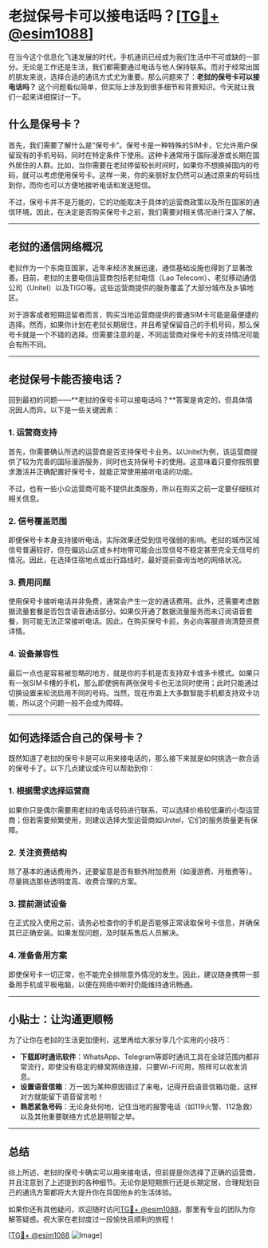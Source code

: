 # 老挝保号卡可以接电话吗？[[TG💪+ @esim1088](https://t.me/s/esim1088)]

在当今这个信息化飞速发展的时代，手机通讯已经成为我们生活中不可或缺的一部分。无论是工作还是生活，我们都需要通过电话与他人保持联系。而对于经常出国的朋友来说，选择合适的通讯方式尤为重要。那么问题来了：**老挝的保号卡可以接电话吗？** 这个问题看似简单，但实际上涉及到很多细节和背景知识。今天就让我们一起来详细探讨一下。

## 什么是保号卡？

首先，我们需要了解什么是“保号卡”。保号卡是一种特殊的SIM卡，它允许用户保留现有的手机号码，同时在特定条件下使用。这种卡通常用于国际漫游或长期在国外居住的人群。比如，当你需要在老挝停留较长时间时，如果你不想换掉国内的号码，就可以考虑使用保号卡。这样一来，你的亲朋好友仍然可以通过原来的号码找到你，而你也可以方便地接听电话和发送短信。

不过，保号卡并不是万能的，它的功能取决于具体的运营商政策以及所在国家的通信环境。因此，在决定是否购买保号卡之前，我们需要对相关情况进行深入了解。

---

## 老挝的通信网络概况

老挝作为一个东南亚国家，近年来经济发展迅速，通信基础设施也得到了显著改善。目前，老挝的主要电信运营商包括老挝电信（Lao Telecom）、老挝移动通信公司（Unitel）以及TIGO等。这些运营商提供的服务覆盖了大部分城市及乡镇地区。

对于游客或者短期逗留者而言，购买当地运营商提供的普通SIM卡可能是最便捷的选择。然而，如果你计划在老挝长期居住，并且希望保留自己的手机号码，那么保号卡就是一个不错的选择。但需要注意的是，不同运营商对保号卡的支持情况可能会有所不同。

---

## 老挝保号卡能否接电话？

回到最初的问题——**老挝的保号卡可以接电话吗？**答案是肯定的，但具体情况因人而异。以下是一些关键因素：

### 1. **运营商支持**
   首先，你需要确认所选的运营商是否支持保号卡业务。以Unitel为例，该运营商提供了较为完善的国际漫游服务，同时也支持保号卡的使用。这意味着只要你按照要求激活并正确配置好保号卡，就能正常使用接听电话的功能。

   不过，也有一些小众运营商可能不提供此类服务，所以在购买之前一定要仔细核对相关信息。

### 2. **信号覆盖范围**
   即便保号卡本身支持接听电话，实际效果还受到信号强弱的影响。老挝的城市区域信号普遍较好，但在偏远山区或乡村地带可能会出现信号不稳定甚至完全无信号的情况。因此，在选择住宿地点或出行路线时，最好提前查询当地的网络状况。

### 3. **费用问题**
   使用保号卡接听电话并非免费，通常会产生一定的通话费用。此外，还需要考虑数据流量套餐是否包含语音通话部分。如果仅开通了数据流量服务而未订阅语音套餐，则可能无法正常接听电话。因此，在购买保号卡前，务必向客服咨询清楚资费详情。

### 4. **设备兼容性**
   最后一点也是容易被忽略的地方，就是你的手机是否支持双卡或多卡模式。如果只有一张SIM卡槽的手机，那么即使拥有两张保号卡也无法同时使用；此时只能通过切换设置来轮流启用不同的号码。当然，现在市面上大多数智能手机都支持双卡功能，所以这个问题一般不会成为障碍。

---

## 如何选择适合自己的保号卡？

既然知道了老挝的保号卡是可以用来接电话的，那么接下来就是如何挑选一款合适的保号卡了。以下几点建议或许可以帮助到你：

### 1. **根据需求选择运营商**
   如果你只是偶尔需要用老挝的电话号码进行联系，可以选择价格较低廉的小型运营商；但若需要频繁使用，则建议选择大型运营商如Unitel，它们的服务质量更有保障。

### 2. **关注资费结构**
   除了基本的通话费用外，还要留意是否有额外附加费用（如漫游费、月租费等）。尽量挑选那些透明度高、收费合理的方案。

### 3. **提前测试设备**
   在正式投入使用之前，请务必检查你的手机是否能够正常读取保号卡信息，并确保其已正确安装。如果发现问题，及时联系售后人员解决。

### 4. **准备备用方案**
   即使保号卡一切正常，也不能完全排除意外情况的发生。因此，建议随身携带一部备用手机或平板电脑，以便在网络中断时仍能维持通讯畅通。

---

## 小贴士：让沟通更顺畅

为了让你在老挝的生活更加便利，这里再给大家分享几个实用的小技巧：

- **下载即时通讯软件**：WhatsApp、Telegram等即时通讯工具在全球范围内都非常流行，即使没有稳定的蜂窝网络连接，只要Wi-Fi可用，照样可以收发消息。
- **设置语音信箱**：万一因为某种原因错过了来电，记得开启语音信箱功能，这样对方就能留下语音留言啦！
- **熟悉紧急号码**：无论身处何地，记住当地的报警电话（如119火警、112急救）以及其他重要联络方式总是明智之举。

---

## 总结

综上所述，老挝的保号卡确实可以用来接电话，但前提是你选择了正确的运营商，并且注意到了上述提到的各种细节。无论你是短期旅行还是长期定居，合理规划自己的通讯方案都将大大提升你在异国他乡的生活体验。

如果你还有其他疑问，欢迎随时访问[TG💪+ @esim1088](https://t.me/s/esim1088)，那里有专业的团队为你解答疑惑。祝大家在老挝度过一段愉快且顺利的旅程！

[[TG💪+ @esim1088](https://t.me/s/esim1088) ![Image](https://i.postimg.cc/4NQfJmqS/Snipaste-2025-05-13-00-14-12.png)]